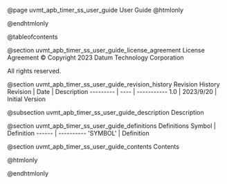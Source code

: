 @page uvmt_apb_timer_ss_user_guide User Guide
@htmlonly
<div class="autonumbering">
@endhtmlonly


@tableofcontents


@section uvmt_apb_timer_ss_user_guide_license_agreement License Agreement
© Copyright 2023 Datum Technology Corporation

All rights reserved.


@section uvmt_apb_timer_ss_user_guide_revision_history Revision History
Revision  | Date | Description
--------- | ---- | -----------
1.0 | 2023/9/20 | Initial Version

@subsection uvmt_apb_timer_ss_user_guide_description Description


@section uvmt_apb_timer_ss_user_guide_definitions Definitions
Symbol | Definition
------ | ----------
 'SYMBOL' | Definition


@section uvmt_apb_timer_ss_user_guide_contents Contents


@htmlonly
</div>
@endhtmlonly